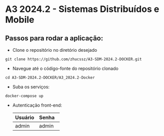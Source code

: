 # A3 2024.2 - Sistemas Distribuídos e Mobile

## Passos para rodar a aplicação:

- Clone o repositório no diretório desejado
```
git clone https://github.com/zhucssz/A3-SDM-2024.2-DOCKER.git
```

- Navegue até o código-fonte do repositório clonado
```
cd A3-SDM-2024.2-DOCKER/A3_2024.2-Docker
```

- Suba os serviços:
```
docker-compose up
```

- Autenticação front-end:

  | Usuário | Senha &nbsp; |
  | ----------- | ----------- |
  | admin | admin |
